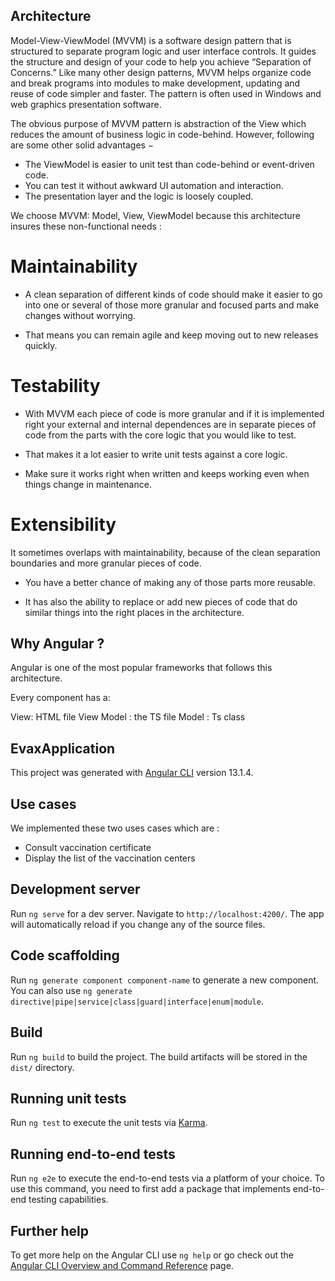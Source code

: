 ## Architecture
Model-View-ViewModel (MVVM) is a software design pattern that is structured to separate program logic and user interface controls.
It guides the structure and design of your code to help you achieve “Separation of Concerns.”
Like many other design patterns, MVVM helps organize code and break programs into modules to make development, updating and reuse of code simpler and faster. The pattern is often used in Windows and web graphics presentation software.

The obvious purpose of MVVM pattern is abstraction of the View which reduces the amount of business logic in code-behind. However, following are some other solid advantages −

 - The ViewModel is easier to unit test than code-behind or event-driven code.
 - You can test it without awkward UI automation and interaction.
 - The presentation layer and the logic is loosely coupled.

We choose MVVM: Model, View, ViewModel because this architecture insures these non-functional needs : 

# Maintainability
 - A clean separation of different kinds of code should make it easier to go into one or several of those more granular and focused parts and make changes without worrying.

 - That means you can remain agile and keep moving out to new releases quickly.

# Testability
 - With MVVM each piece of code is more granular and if it is implemented right your external and internal dependences are in separate pieces of code from the parts with the core logic that you would like to test.

 - That makes it a lot easier to write unit tests against a core logic.

 - Make sure it works right when written and keeps working even when things change in maintenance.

# Extensibility
It sometimes overlaps with maintainability, because of the clean separation boundaries and more granular pieces of code.

 - You have a better chance of making any of those parts more reusable.

 - It has also the ability to replace or add new pieces of code that do similar things into the right places in the architecture.


## Why Angular ?
Angular is one of the most popular frameworks that follows this architecture.

Every component has a:

View: HTML file
View Model : the TS file
Model : Ts class

## EvaxApplication

This project was generated with [Angular CLI](https://github.com/angular/angular-cli) version 13.1.4.

## Use cases 
We implemented these two uses cases which are : 
  - Consult vaccination certificate 
  - Display the list of the vaccination centers
## Development server

Run `ng serve` for a dev server. Navigate to `http://localhost:4200/`. The app will automatically reload if you change any of the source files.

## Code scaffolding

Run `ng generate component component-name` to generate a new component. You can also use `ng generate directive|pipe|service|class|guard|interface|enum|module`.

## Build

Run `ng build` to build the project. The build artifacts will be stored in the `dist/` directory.

## Running unit tests

Run `ng test` to execute the unit tests via [Karma](https://karma-runner.github.io).

## Running end-to-end tests

Run `ng e2e` to execute the end-to-end tests via a platform of your choice. To use this command, you need to first add a package that implements end-to-end testing capabilities.

## Further help

To get more help on the Angular CLI use `ng help` or go check out the [Angular CLI Overview and Command Reference](https://angular.io/cli) page.
